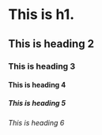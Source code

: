# This is h1. #
## This is heading 2 ##
### This is heading 3 ### 
#### This is heading 4 ####
##### This is heading 5 #####
###### This is heading 6 ######
